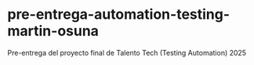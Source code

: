 # pre-entrega-automation-testing-martin-osuna
Pre-entrega del proyecto final de Talento Tech (Testing Automation) 2025
